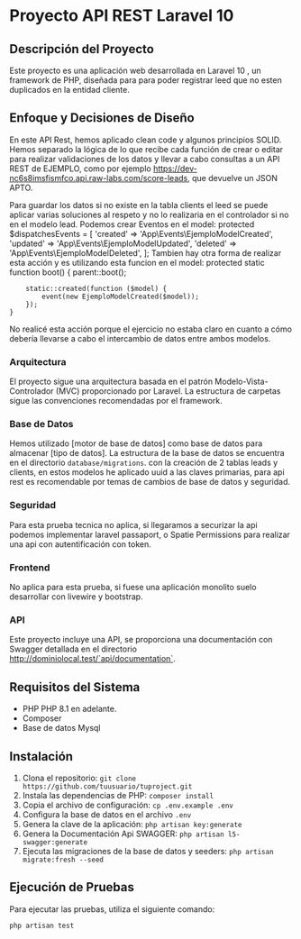 
# Proyecto API REST Laravel 10

## Descripción del Proyecto

Este proyecto es una aplicación web desarrollada en Laravel 10 , un framework de PHP, diseñada para para poder registrar leed que no esten duplicados en la entidad cliente.

## Enfoque y Decisiones de Diseño

En este API Rest, hemos aplicado clean code y algunos principios SOLID. Hemos separado la lógica de lo que recibe cada función de crear o editar para realizar validaciones de los datos y llevar a cabo consultas a un API REST de EJEMPLO, como por ejemplo https://dev-nc6s8imsfismfco.api.raw-labs.com/score-leads, que devuelve un JSON APTO.

Para guardar los datos si no existe en la tabla clients el leed se puede aplicar varias soluciones al respeto y no lo realizaria en el controlador si no en el modelo lead. 
Podemos crear Eventos en el model:
protected $dispatchesEvents = [
        'created' => 'App\Events\EjemploModelCreated',
        'updated' => 'App\Events\EjemploModelUpdated',
        'deleted' => 'App\Events\EjemploModelDeleted',
    ];
Tambien hay otra forma de realizar esta acción y es utilizando esta funcion en el model: 
protected static function boot()
    {
        parent::boot();

        static::created(function ($model) {
            event(new EjemploModelCreated($model));
        });
    }
No realicé esta acción porque el ejercicio no estaba claro en cuanto a cómo debería llevarse a cabo el intercambio de datos entre ambos modelos.

### Arquitectura

El proyecto sigue una arquitectura basada en el patrón Modelo-Vista-Controlador (MVC) proporcionado por Laravel. La estructura de carpetas sigue las convenciones recomendadas por el framework.

### Base de Datos

Hemos utilizado [motor de base de datos] como base de datos para almacenar [tipo de datos]. La estructura de la base de datos se encuentra en el directorio `database/migrations`. con  la creación de 2 tablas leads y clients, en estos modelos he aplicado uuid a las claves primarias, para api rest es recomendable por temas de cambios de base de datos y seguridad. 

### Seguridad

Para esta prueba tecnica no aplica, si llegaramos a securizar la api podemos implementar laravel passaport, o Spatie Permissions para realizar una api con autentificación con token.

### Frontend

No aplica para esta prueba, si fuese una aplicación monolito suelo desarrollar con livewire y bootstrap. 

### API

Este proyecto incluye una API, se proporciona una documentación con Swagger detallada en el directorio http://dominiolocal.test/`api/documentation`.

## Requisitos del Sistema

- PHP PHP 8.1 en adelante. 
- Composer
- Base de datos Mysql

## Instalación

1. Clona el repositorio: `git clone https://github.com/tuusuario/tuproject.git`
2. Instala las dependencias de PHP: `composer install`
3. Copia el archivo de configuración: `cp .env.example .env`
4. Configura la base de datos en el archivo `.env`
5. Genera la clave de la aplicación: `php artisan key:generate`
6. Genera la Documentación Api SWAGGER: `php artisan l5-swagger:generate`
7. Ejecuta las migraciones de la base de datos y seeders: `php artisan migrate:fresh --seed`

## Ejecución de Pruebas

Para ejecutar las pruebas, utiliza el siguiente comando:

```bash
php artisan test
